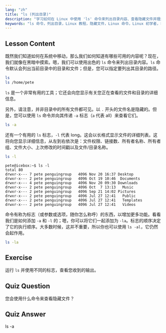 ```yaml
---
lang: "zh"
title: "ls (列出目录)"
description: "学习如何在 Linux 中使用 'ls' 命令来列出目录内容、查看隐藏文件并理解文件详细信息。提高您的 Linux 命令行技能！"
keywords: "ls 命令，列出目录，Linux 教程，隐藏文件，Linux 命令，Linux 初学者，Linux 指南"
---
```


## Lesson Content

既然我们知道如何在系统中移动，那么我们如何知道有哪些可用的内容呢？现在，我们就像在黑暗中摸索。嗯，我们可以使用出色的 `ls` 命令来列出目录内容。`ls` 命令默认会列出当前目录中的目录和文件；但是，您可以指定要列出其目录的路径。

```bash
ls
ls /home/pete
```

`ls` 是一个非常有用的工具；它还会向您显示有关您正在查看的文件和目录的详细信息。

另外，请注意，并非目录中的所有文件都可见。以 `.` 开头的文件名是隐藏的。但是，您可以使用 `ls` 命令并向其传递 `-a` 标志（`a` 代表 all）来查看它们。

```bash
ls -a
```

还有一个有用的 `ls` 标志，`-l` 代表 long。这会以长格式显示文件的详细列表。这将向您显示详细信息，从左到右依次是：文件权限、链接数、所有者名称、所有者组、文件大小、上次修改的时间戳以及文件/目录名称。

```bash
ls -l
```

```plaintext
pete@icebox:~$ ls -l
total 80
drwxr-x--- 7 pete penguingroup   4096 Nov 20 16:37 Desktop
drwxr-x--- 2 pete penguingroup   4096 Oct 19 10:46  Documents
drwxr-x--- 4 pete penguingroup   4096 Nov 20 09:30 Downloads
drwxr-x--- 2 pete penguingroup   4096 Oct  7 13:13   Music
drwxr-x--- 2 pete penguingroup   4096 Sep 21 14:02 Pictures
drwxr-x--- 2 pete penguingroup   4096 Jul 27 12:41   Public
drwxr-x--- 2 pete penguingroup   4096 Jul 27 12:41   Templates
drwxr-x--- 2 pete penguingroup   4096 Jul 27 12:41   Videos
```

命令有称为标志（或参数或选项，随你怎么称呼）的东西，以增加更多功能。看看我们是如何添加 `-a` 和 `-l` 的；嗯，你可以将它们一起添加为 `-la`。标志的顺序决定了它的执行顺序。大多数时候，这并不重要，所以你也可以使用 `ls -al`，它仍然会起作用。

```bash
ls -la
```

## Exercise

运行 `ls` 并使用不同的标志，查看您收到的输出。

## Quiz Question

您会使用什么命令来查看隐藏文件？

## Quiz Answer

ls -a
